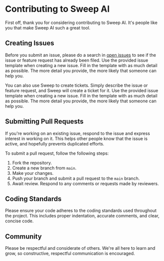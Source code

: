 
# Contributing to Sweep AI

First off, thank you for considering contributing to Sweep AI. It's people like you that make Sweep AI such a great tool.

## Creating Issues

Before you submit an issue, please do a search in [open issues](https://github.com/sweepai/sweep/issues) to see if the issue or feature request has already been filed.
Use the provided issue template when creating a new issue. Fill in the template with as much detail as possible. The more detail you provide, the more likely that someone can help you.

You can also use Sweep to create tickets. Simply describe the issue or feature request, and Sweep will create a ticket for it.
Use the provided issue template when creating a new issue. Fill in the template with as much detail as possible. The more detail you provide, the more likely that someone can help you.

## Submitting Pull Requests

If you're working on an existing issue, respond to the issue and express interest in working on it. This helps other people know that the issue is active, and hopefully prevents duplicated efforts.

To submit a pull request, follow the following steps:

1. Fork the repository.
2. Create a new branch from `main`.
3. Make your changes.
4. Push your branch and submit a pull request to the `main` branch.
5. Await review. Respond to any comments or requests made by reviewers.

## Coding Standards

Please ensure your code adheres to the coding standards used throughout the project. This includes proper indentation, accurate comments, and clear, concise code.

## Community

Please be respectful and considerate of others. We're all here to learn and grow, so constructive, respectful communication is encouraged.

